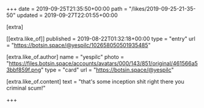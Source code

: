 +++
date = 2019-09-25T21:35:50+00:00
path = "/likes/2019-09-25-21-35-50"
updated = 2019-09-27T22:01:55+00:00

[extra]

[[extra.like_of]]
published = 2019-08-22T01:32:18+00:00
type = "entry"
url = "https://botsin.space/@yespilc/102658050501935485"

[extra.like_of.author]
name = "yespilc"
photo = "https://files.botsin.space/accounts/avatars/000/143/851/original/461566a53bbf859f.png"
type = "card"
url = "https://botsin.space/@yespilc"

[extra.like_of.content]
text = "that's some inception shit right there you criminal scum!"

+++

[](https://fed.brid.gy)